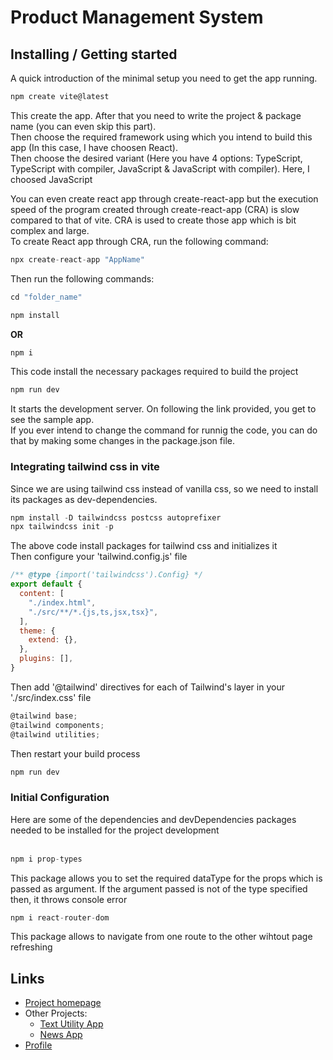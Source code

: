 # Product Management System

## Installing / Getting started
A quick introduction of the minimal setup you need to get the app running.

``` js
npm create vite@latest
```
This create the app. After that you need to write the project & package name (you can even skip this part).
<br>Then choose the required framework using which you intend to build this app (In this case, I have choosen React).
<br>Then choose the desired variant (Here you have 4 options: TypeScript, TypeScript with compiler, JavaScript & JavaScript with compiler). Here, I choosed JavaScript

You can even create react app through create-react-app but the execution speed of the program created through create-react-app (CRA) is slow compared to that of vite. CRA is used to create those app which is bit complex and large.
<br>To create React app through CRA, run the following command:

``` js
npx create-react-app "AppName"
```

Then run the following commands:
``` js
cd "folder_name"
```

``` js
npm install
```
**OR**
``` js
npm i
```
This code install the necessary packages required to build the project
``` js
npm run dev
```
It starts the development server. On following the link provided, you get to see the sample app.
<br>If you ever intend to change the command for runnig the code, you can do that by making some changes in the package.json file.

### Integrating tailwind css in vite
Since we are using tailwind css instead of vanilla css, so we need to install its packages as dev-dependencies.
``` js
npm install -D tailwindcss postcss autoprefixer
npx tailwindcss init -p
```
The above code install packages for tailwind css and initializes it
<br>Then configure your 'tailwind.config.js' file
``` js
/** @type {import('tailwindcss').Config} */
export default {
  content: [
    "./index.html",
    "./src/**/*.{js,ts,jsx,tsx}",
  ],
  theme: {
    extend: {},
  },
  plugins: [],
}
```
Then add '@tailwind' directives for each of Tailwind's layer in your './src/index.css' file
``` js
@tailwind base;
@tailwind components;
@tailwind utilities;
```
Then restart your build process
``` js
npm run dev
```

### Initial Configuration
Here are some of the dependencies and devDependencies packages needed to be installed for the project development
<br><br>
``` js
npm i prop-types
```
This package allows you to set the required dataType for the props which is passed as argument. If the argument passed is not of the type specified then, it throws console error
``` js
npm i react-router-dom
```
This package allows to navigate from one route to the other wihtout page refreshing

[comment]: # (## Developing
In order to develop the project, follow these steps)

[comment]: # (### Building
To build the project for deployment, follow these steps)

[comment]: # (### Deploying/Publishing
To deploy the project to a server, follow these steps)

[comment]: # (## Features)

[comment]: # (## Contributing)

## Links
+ <a href = "https://github.com/Roshan9807950330/DP_BasicReact">Project homepage</a>
+ Other Projects:
  - <a href = "https://github.com/Roshan9807950330/Text-Utility-App">Text Utility App</a>
  - <a href = "https://github.com/Roshan9807950330/News-App">News App</a>
+ <a href = "https://github.com/Roshan9807950330">Profile</a>
  
[comment]: # (## Licensing)
